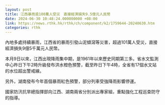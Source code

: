```yaml
---
layout: post
title: 江西暴雨逾100萬人受災　直接經濟損失9.5億元人民幣
date: 2024-06-30 10:48:24.000000000 +08:00
link: https://news.rthk.hk/rthk/ch/component/k2/1759644-20240630.htm
categories: rthk
---
```


內地多處持續暴雨，江西省的暴雨引發山泥傾瀉等災害，超過101萬人受災，直接經濟損失9億5千萬元人民幣。

本月9日以來，江西出現降雨集中期，是1961年以來歷史同期第三多。省水文監測中心昨日下午2時升級發布洪水橙色預警，截至昨日下午4時，全省有17個水文站的水位超出警戒線。

另外，湖南發布今年首個暴雨紅色預警，部分列車受強降雨影響停運。

國家防汛抗旱總指揮部向江西、湖南兩省分別派出專家組，重點強化工程巡查防守的指導。
